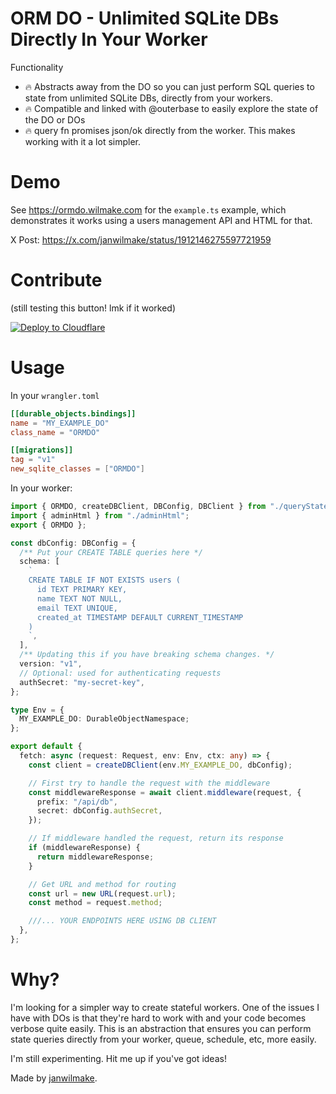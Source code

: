 # ORM DO - Unlimited SQLite DBs Directly In Your Worker

Functionality

- 🔥 Abstracts away from the DO so you can just perform SQL queries to state from unlimited SQLite DBs, directly from your workers.
- 🔥 Compatible and linked with @outerbase to easily explore the state of the DO or DOs
- 🔥 query fn promises json/ok directly from the worker. This makes working with it a lot simpler.

# Demo

See https://ormdo.wilmake.com for the `example.ts` example, which demonstrates it works using a users management API and HTML for that.

X Post: https://x.com/janwilmake/status/1912146275597721959

# Contribute

(still testing this button! lmk if it worked)

[![Deploy to Cloudflare](https://deploy.workers.cloudflare.com/button)](https://deploy.workers.cloudflare.com/?url=https://github.com/janwilmake/orm-do)

# Usage

In your `wrangler.toml`

```toml
[[durable_objects.bindings]]
name = "MY_EXAMPLE_DO"
class_name = "ORMDO"

[[migrations]]
tag = "v1"
new_sqlite_classes = ["ORMDO"]
```

In your worker:

```ts
import { ORMDO, createDBClient, DBConfig, DBClient } from "./queryState";
import { adminHtml } from "./adminHtml";
export { ORMDO };

const dbConfig: DBConfig = {
  /** Put your CREATE TABLE queries here */
  schema: [
    `
    CREATE TABLE IF NOT EXISTS users (
      id TEXT PRIMARY KEY,
      name TEXT NOT NULL,
      email TEXT UNIQUE,
      created_at TIMESTAMP DEFAULT CURRENT_TIMESTAMP
    )
    `,
  ],
  /** Updating this if you have breaking schema changes. */
  version: "v1",
  // Optional: used for authenticating requests
  authSecret: "my-secret-key",
};

type Env = {
  MY_EXAMPLE_DO: DurableObjectNamespace;
};

export default {
  fetch: async (request: Request, env: Env, ctx: any) => {
    const client = createDBClient(env.MY_EXAMPLE_DO, dbConfig);

    // First try to handle the request with the middleware
    const middlewareResponse = await client.middleware(request, {
      prefix: "/api/db",
      secret: dbConfig.authSecret,
    });

    // If middleware handled the request, return its response
    if (middlewareResponse) {
      return middlewareResponse;
    }

    // Get URL and method for routing
    const url = new URL(request.url);
    const method = request.method;

    ///... YOUR ENDPOINTS HERE USING DB CLIENT
  },
};
```

# Why?

I'm looking for a simpler way to create stateful workers. One of the issues I have with DOs is that they're hard to work with and your code becomes verbose quite easily. This is an abstraction that ensures you can perform state queries directly from your worker, queue, schedule, etc, more easily.

I'm still experimenting. Hit me up if you've got ideas!

Made by [janwilmake](https://x.com/janwilmake).
